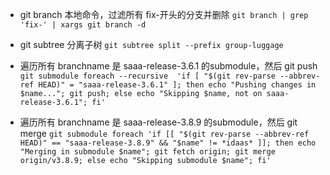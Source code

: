 - git branch 本地命令，过滤所有 fix-开头的分支并删除
  `git branch | grep 'fix-' | xargs git branch -d`

- git subtree 分离子树
  `git subtree split --prefix group-luggage`

- 遍历所有 branchname 是 saaa-release-3.6.1 的submodule，然后 git push
`git submodule foreach --recursive  'if [ "$(git rev-parse --abbrev-ref HEAD)" = "saaa-release-3.6.1" ]; then echo "Pushing changes in $name..."; git push; else echo "Skipping $name, not on saaa-release-3.6.1"; fi'`

- 遍历所有 branchname 是 saaa-release-3.8.9 的submodule，然后 git merge
`git submodule foreach 'if [[ "$(git rev-parse --abbrev-ref HEAD)" == "saaa-release-3.8.9" && "$name" != *idaas* ]]; then echo "Merging in submodule $name"; git fetch origin; git merge origin/v3.8.9; else echo "Skipping submodule $name"; fi'`
